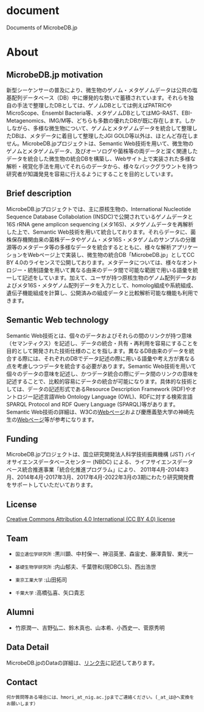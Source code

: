 # document
Documents of MicrobeDB.jp

# About
## MicrobeDB.jp motivation
新型シーケンサーの普及により、微生物のゲノム・メタゲノムデータは公共の塩基配列データベース（DB）中に爆発的な勢いで蓄積されています。それらを独自の手法で整理したDBとしては、ゲノムDBとしては例えばPATRICやMicroScope、Ensembl Bacteria等、メタゲノムDBとしてはMG-RAST、EBI-Metagenomics、IMG/M等、どちらも多数の優れたDBが既に存在します。しかしながら、多様な微生物について、ゲノムとメタゲノムデータを統合して整理したDBは、メタデータに着目して整理したJGI GOLD等以外は、ほとんど存在しません。MicrobeDB.jpプロジェクトは、Semantic Web技術を用いて、微生物のゲノムとメタゲノムデータ、及びオーソログや菌株等の両データと深く関連したデータを統合した微生物の統合DBを構築し、Webサイト上で実装された多様な解析・視覚化手法を用いてそれらのデータから、様々なバックグラウントを持つ研究者が知識発見を容易に行えるようにすることを目的としています。

## Brief description
MicrobeDB.jpプロジェクトでは、主に原核生物の、International Nucleotide Sequence Database Collabolation (INSDC)で公開されているゲノムデータと16S rRNA gene amplicon sequencing (メタ16S)、メタゲノムデータを再解析した上で、Semantic Web技術を用いて統合しております。それらデータに、菌株保存機関由来の菌株データやゲノム・メタ16S・メタゲノムのサンプルの分離源等のメタデータ等の多様なデータを統合するとともに、様々な解析アプリケーションをWebページ上で実装し、微生物の統合DB「MicrobeDB.jp」としてCC BY 4.0のライセンスで公開しております。メタデータについては、様々なオントロジー・統制語彙を用いて異なる由来のデータ間で可能な範囲で用いる語彙を統一して記述をしています。加えて、ユーザが持つ原核生物のゲノム配列データおよびメタ16S・メタゲノム配列データを入力として、homolog組成や系統組成、遺伝子機能組成を計算し、公開済みの組成データと比較解析可能な機能も利用できます。
## Semantic Web technology
Semantic Web技術とは、個々のデータおよびそれらの間のリンクが持つ意味（セマンティクス）を記述し、データの統合・共有・再利用を容易にすることを目的として開発された技術仕様のことを指します。異なるDB由来のデータを統合する際には、それぞれのDBでデータ記述の際に用いる語彙や考え方が異なる点を考慮しつつデータを統合する必要があります。Semantic Web技術を用いて個々のデータの意味を記述し、かつデータ統合の際にデータ間のリンクの意味を記述することで、比較的容易にデータの統合が可能になります。具体的な技術としては、データの記述形式であるResource Description Framework (RDF)やオントロジー記述言語Web Ontology Language (OWL)、RDFに対する検索言語SPARQL Protocol and RDF Query Language (SPARQL)等があります。Semantic Web技術の詳細は、W3Cの[Webページ](https://www.w3.org/2001/sw/)および慶應義塾大学の神崎先生の[Webページ](https://www.kanzaki.com/docs/sw/)等が参考になります。
## Funding
MicrobeDB.jpプロジェクトは、国立研究開発法人科学技術振興機構 (JST) バイオサイエンスデータベースセンター (NBDC) による、ライフサイエンスデータベース統合推進事業「統合化推進プログラム」により、 2011年4月-2014年3月、2014年4月-2017年3月、2017年4月-2022年3月の3期にわたり研究開発費をサポートしていただいております。
## License
[Creative Commons Attribution 4.0 International (CC BY 4.0) license](https://creativecommons.org/licenses/by/4.0/legalcode.ja)

## Team
+   `国立遺伝学研究所` :黒川顕、中村保一、神沼英里、森宙史、藤澤貴智、東光一

+   `基礎生物学研究所` :内山郁夫、千葉啓和(現DBCLS)、西出浩世

+   `東京工業大学` :山田拓司

+   `千葉大学` :高橋弘喜、矢口貴志

## Alumni
+   竹原潤一、吉野弘二、鈴木真也、山本希、小西史一、菅原秀明

## Data Detail
MicrobeDB.jpのDataの詳細は、[リンク先](https://github.com/MicrobeDBjp/document/blob/master/DataDetail)に記述してあります。

## Contact
	何か質問等ある場合には、hmori_at_nig.ac.jpまでご連絡ください。(_at_は@へ変換をお願いします）

